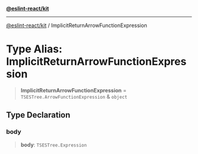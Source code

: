 [**@eslint-react/kit**](../README.md)

***

[@eslint-react/kit](../README.md) / ImplicitReturnArrowFunctionExpression

# Type Alias: ImplicitReturnArrowFunctionExpression

> **ImplicitReturnArrowFunctionExpression** = `TSESTree.ArrowFunctionExpression` & `object`

## Type Declaration

### body

> **body**: `TSESTree.Expression`

